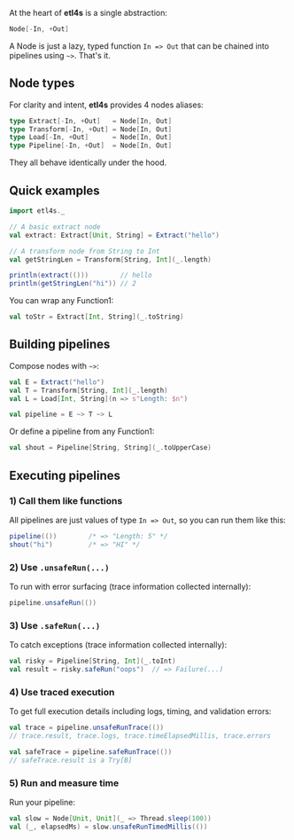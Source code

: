 
At the heart of **etl4s** is a single abstraction:
```scala
Node[-In, +Out]
```
A Node is just a lazy, typed function `In => Out` that can be chained into pipelines using `~>`. That's it.

## Node types
For clarity and intent, **etl4s** provides 4 nodes aliases:
```scala
type Extract[-In, +Out]   = Node[In, Out]
type Transform[-In, +Out] = Node[In, Out]
type Load[-In, +Out]      = Node[In, Out]
type Pipeline[-In, +Out]  = Node[In, Out]
```
They all behave identically under the hood.

## Quick examples
```scala
import etl4s._

// A basic extract node
val extract: Extract[Unit, String] = Extract("hello")

// A transform node from String to Int
val getStringLen = Transform[String, Int](_.length)

println(extract(()))        // hello
println(getStringLen("hi")) // 2
```
You can wrap any Function1:
```scala
val toStr = Extract[Int, String](_.toString)
```

## Building pipelines
Compose nodes with `~>`:
```scala
val E = Extract("hello")
val T = Transform[String, Int](_.length)
val L = Load[Int, String](n => s"Length: $n")

val pipeline = E ~> T ~> L
```
Or define a pipeline from any Function1:
```scala
val shout = Pipeline[String, String](_.toUpperCase)
```

## Executing pipelines
### 1) Call them like functions
All pipelines are just values of type `In => Out`, so you can run them like this:
```scala
pipeline(())        /* => "Length: 5" */
shout("hi")         /* => "HI" */
```

### 2) Use `.unsafeRun(...)`
To run with error surfacing (trace information collected internally):
```scala
pipeline.unsafeRun(())
```

### 3) Use `.safeRun(...)`
To catch exceptions (trace information collected internally):
```scala
val risky = Pipeline[String, Int](_.toInt)
val result = risky.safeRun("oops")  // => Failure(...)
```

### 4) Use traced execution
To get full execution details including logs, timing, and validation errors:
```scala
val trace = pipeline.unsafeRunTrace(())
// trace.result, trace.logs, trace.timeElapsedMillis, trace.errors

val safeTrace = pipeline.safeRunTrace(())  
// safeTrace.result is a Try[B]
```

### 5) Run and measure time
Run your pipeline:
```scala
val slow = Node[Unit, Unit](_ => Thread.sleep(100))
val (_, elapsedMs) = slow.unsafeRunTimedMillis(())
```